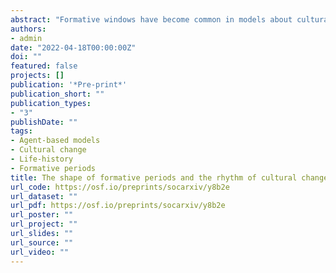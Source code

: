 ```yaml
---
abstract: "Formative windows have become common in models about cultural evolution, but their length and shape are rarely parameters that are explored. Meanwhile, sociological work about the life-course suggests that there might be cross-cultural variation in the shape of formative periods. In this paper, I build an agent-based simulation that explores this variation. The results suggest that the pace of cultural change depends on the interaction between a group’s demographic makeup and the shape of sensitive periods. Formative windows specify when agents learn, and a group’s age-structure suggests how many agents find themselves in those periods. Thus, these elements are informative of how quickly groups might change in light of new information, and the extent to which that information might spread."
authors:
- admin
date: "2022-04-18T00:00:00Z"
doi: ""
featured: false
projects: []
publication: '*Pre-print*'
publication_short: ""
publication_types:
- "3"
publishDate: ""
tags:
- Agent-based models
- Cultural change
- Life-history
- Formative periods
title: The shape of formative periods and the rhythm of cultural change
url_code: https://osf.io/preprints/socarxiv/y8b2e
url_dataset: ""
url_pdf: https://osf.io/preprints/socarxiv/y8b2e
url_poster: ""
url_project: ""
url_slides: ""
url_source: ""
url_video: ""
---
```


  